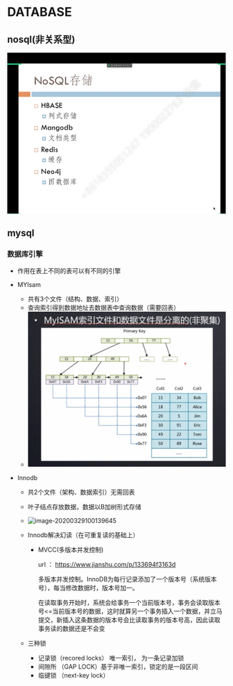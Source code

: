 # DATABASE

##  nosql(非关系型)

![image-20200304111807812](https://github.com/moodsjinxin/moods/blob/master/images/image-20200304111807812.png)



## mysql

### 数据库引擎

- 作用在表上不同的表可以有不同的引擎

- MYIsam

  - 共有3个文件（结构、数据、索引）
  - 查询索引得到数据地址去数据表中查询数据（需要回表）
  - ![image-20200329095945664](https://github.com/moodsjinxin/moods/blob/master/images/image-20200329095945664.png)

- Innodb

  - 共2个文件（架构、数据索引）无需回表

  - 叶子结点存放数据，数据以B加树形式存储

  - ![image-20200329100139645](C:\Users\金鑫\AppData\Roaming\Typora\typora-user-images\image-20200329100139645.png)

  - Innodb解决幻读（在可重复读的基础上）

    - MVCC(多版本并发控制)
  
      url ： https://www.jianshu.com/p/133694f3163d
    
      多版本并发控制。InnoDB为每行记录添加了一个版本号（系统版本号），每当修改数据时，版本号加一。
    
      在读取事务开始时，系统会给事务一个当前版本号，事务会读取版本号<=当前版本号的数据，这时就算另一个事务插入一个数据，并立马提交，新插入这条数据的版本号会比读取事务的版本号高，因此读取事务读的数据还是不会变
  
  - 三种锁
    - 记录锁（recored locks） 唯一索引， 为一条记录加锁
    - 间隙所 （GAP LOCK）基于非唯一索引，锁定的是一段区间
    - 临键锁 （next-key lock） 

